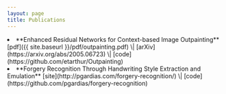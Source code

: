 ```yaml
---
layout: page
title: Publications
---
```


<style>
h4 		{margin-top: 15px; margin-bot: 0;}
p 		{margin-top: 0;}
</style>

<li>**Enhanced Residual Networks for Context-based Image Outpainting**
[pdf]({{ site.baseurl }}/pdf/outpainting.pdf) \| [arXiv](https://arxiv.org/abs/2005.06723) \| [code](https://github.com/etarthur/Outpainting)</li>


<li>**Forgery Recognition Through Handwriting Style Extraction and Emulation**
[site](http://pgardias.com/forgery-recognition/) \| [code](https://github.com/pgardias/forgery-recognition)</li>
